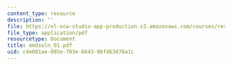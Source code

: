 ```yaml
---
content_type: resource
description: ''
file: https://ol-ocw-studio-app-production.s3.amazonaws.com/courses/res-6-003-electromechanical-dynamics-spring-2009/c4e001ae085e703ebb430bfd63d76a1c_emdsoln_01.pdf
file_type: application/pdf
resourcetype: Document
title: emdsoln_01.pdf
uid: c4e001ae-085e-703e-bb43-0bfd63d76a1c
---
```

